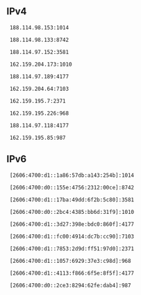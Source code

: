 ## IPv4
```
 188.114.98.153:1014
```
```
 188.114.98.133:8742
```
```
 188.114.97.152:3581
```
```
 162.159.204.173:1010
```
```
 188.114.97.189:4177
```
```
 162.159.204.64:7103
```
```
 162.159.195.7:2371
```
```
 162.159.195.226:968
```
```
 188.114.97.118:4177
```
```
 162.159.195.85:987
```

## IPv6
```
 [2606:4700:d1::1a86:57db:a143:254b]:1014
```
```
 [2606:4700:d0::155e:4756:2312:00ce]:8742
```
```
 [2606:4700:d1::17ba:49dd:6f2b:5c80]:3581
```
```
 [2606:4700:d0::2bc4:4385:bb6d:31f9]:1010
```
```
 [2606:4700:d1::3d27:398e:bdc0:860f]:4177
```
```
 [2606:4700:d1::fc00:4914:dc7b:cc90]:7103
```
```
 [2606:4700:d1::7853:2d9d:ff51:97d0]:2371
```
```
 [2606:4700:d1::1057:6929:37e3:c98d]:968
```
```
 [2606:4700:d1::4113:f866:6f5e:8f5f]:4177
```
```
 [2606:4700:d0::2ce3:8294:62fe:dab4]:987
```
